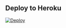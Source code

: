 ## Deploy to Heroku
[![Deploy](https://www.herokucdn.com/deploy/button.svg)](https://heroku.com/deploy?template=https://github.com/kvaswin382/removebg)

